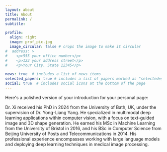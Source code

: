 ```yaml
---
layout: about
title: About
permalink: /
subtitle: 

profile:
  align: right
  image: prof_pic.jpg
  image_circular: false # crops the image to make it circular
#  address: >
#    <p>555 your office number</p>
#    <p>123 your address street</p>
#    <p>Your City, State 12345</p>

news: true  # includes a list of news items
selected_papers: true # includes a list of papers marked as "selected={true}"
social: true  # includes social icons at the bottom of the page
---
```


Here's a polished version of your introduction for your personal page:

Dr. Xi received his PhD in 2024 from the University of Bath, UK, under the supervision of Dr. Yong-Liang Yang. He specialized in multimodal deep learning applications within computer vision, with a focus on text-guided image and 3D shape generation. He earned his MSc in Machine Learning from the University of Bristol in 2016, and his BSc in Computer Science from Beijing University of Posts and Telecommunications in 2014. His professional experience encompasses working with large language models and deploying deep learning techniques in medical image processing.